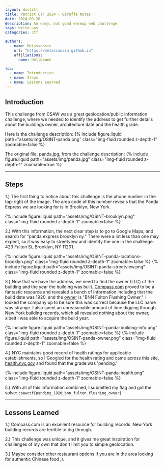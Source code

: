 ```yaml
---
layout: distill
title: Patriot CTF 2024 - Giraffe Notes
date: 2024-09-20
description: An easy, but good warmup web challenge
tags: write-ups
categories: ctf

authors:
  - name: Metassassin
    url: "https://metassassin.github.io"
    affiliations:
      name: Hellbound

toc:
  - name: Introduction
  - name: Steps
  - name: Lessons Learned
---
```


## Introduction

This challenge from CSAW was a great geolocation/public information challenge, where we needed to identify the address to get further details about the buildings owner, architecture date and the health grade.

Here is the challenge description:
{% include figure.liquid path="assets/img/OSINT-panda.png" class="img-fluid rounded z-depth-1" zoomable=false %}

The original file, panda.jpg, from the challenge description:
{% include figure.liquid path="assets/img/panda.jpg" class="img-fluid rounded z-depth-1" zoomable=true %}

---

## Steps

1.) The first thing to notice about this challenge is the phone number in the top-right of the image. The area code of this number reveals that the Panda Express we are looking for is in Brooklyn, New York.

{% include figure.liquid path="assets/img/OSINT-brooklyn.png" class="img-fluid rounded z-depth-1" zoomable=false %}

2.) With this information, the next clear step is to go to Google Maps, and search for "panda express brooklyn ny." There were a lot less than one may expect, so it was easy to streetview and identify the one in the challenge: 423 Fulton St, Brooklyn, NY 11201.

{% include figure.liquid path="assets/img/OSINT-panda-locations-brooklyn.png" class="img-fluid rounded z-depth-1" zoomable=false %}
{% include figure.liquid path="assets/img/OSINT-panda-streetview.png" class="img-fluid rounded z-depth-1" zoomable=false %}

3.) Now that we have the address, we need to find the owner (LLC) of the building and the year the building was built. <a href="https://www.compass.com/building/423-fulton-st-brooklyn-ny-11201/293532309167074133/">Compass.com</a> proved to be a fantastic resource and revealed a bunch of information including that the build date was 1920, and the <a href="https://www.bldup.com/organizations/bnn-fulton-flushing-owner-llc">owner</a> is "BNN Fulton Flushing Owner." I looked the company up to be sure this was correct because the LLC name was strange. I also spent an unreasonable amount of time digging through New York building records, which all revealed nothing about the owner, albeit I was able to acquire the build year.

{% include figure.liquid path="assets/img/OSINT-panda-building-info.png" class="img-fluid rounded z-depth-1" zoomable=false %}
{% include figure.liquid path="assets/img/OSINT-panda-owner.png" class="img-fluid rounded z-depth-1" zoomable=false %}

4.) NYC maintains good record of health ratings for applicable establishments, so I Googled for the health rating and came across this site, <a href="https://a816-health.nyc.gov/ABCEatsRestaurants/#!/Search/50055636">health.nyc.gov</a> and found that the grade was 'pending.'

{% include figure.liquid path="assets/img/OSINT-panda-health.png" class="img-fluid rounded z-depth-1" zoomable=false %}

5.) With all of this information combined, I submitted my flag and got the solve: `csawctf{pending_1920_bnn_fulton_flushing_owner}`

---

## Lessons Learned

1.) Compass.com is an excellent resource for building records. New York building records are terrible to dig through.

2.) This challenge was unique, and it gives me great inspiration for challenges of my own that don't limit you to simple geolocation.

3.) Maybe consider other restaurant options if you are in the area looking for authentic Chinese food ;).
